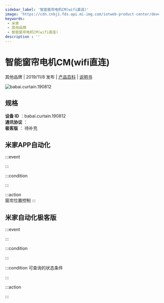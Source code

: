 ```yaml
---
sidebar_label: '智能窗帘电机CM(wifi直连)'
image: 'https://cdn.cnbj1.fds.api.mi-img.com/iotweb-product-center/developer_1568962998447HKgaXLb0.png?GalaxyAccessKeyId=AKVGLQWBOVIRQ3XLEW&Expires=9223372036854775807&Signature=rPWu1JIy/14/Gs14X2Xsq6UIQwE='
keywords: 
 - 米家
 - 其他品牌
 - 智能窗帘电机CM(wifi直连)
description : ''
---
```

# 智能窗帘电机CM(wifi直连)

其他品牌 | 2019/11/8 发布 | [产品百科](https://home.mi.com/webapp/content/baike/product/index.html?model=babai.curtain.190812/) | [说明书](https://home.mi.com/views/introduction.html?model=babai.curtain.190812&region=cn)

![babai.curtain.190812](https://cdn.cnbj1.fds.api.mi-img.com/iotweb-product-center/developer_1568962998447HKgaXLb0.png?GalaxyAccessKeyId=AKVGLQWBOVIRQ3XLEW&Expires=9223372036854775807&Signature=rPWu1JIy/14/Gs14X2Xsq6UIQwE=)

## 规格  
> 
**设备 ID** ：babai.curtain.190812  
**通讯协议** ：  
**极客版**  ： 待补充 


## 米家APP自动化  

:::event  

:::

:::condition  

:::

:::action   
窗帘位置控制
:::

## 米家自动化极客版  

:::event  

:::

:::condition  

:::

:::condition 可查询的状态条件  

:::

:::action  

:::

        
